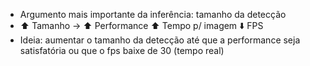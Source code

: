 - Argumento mais importante da inferência: tamanho da detecção
- :arrow_up: Tamanho -> :arrow_up: Performance :arrow_up: Tempo p/ imagem :arrow_down: FPS
- Ideia: aumentar o tamanho da detecção até que a performance seja satisfatória ou que o fps baixe de 30 (tempo real)
